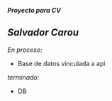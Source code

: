 ***Proyecto para CV***

*Salvador Carou*
-----------------------------------

*En proceso:*
- Base de datos vinculada a api

*terminado:*
- DB

